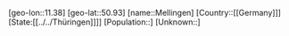 ﻿---
location: [50.93,11.38]
type: City
tags:
- geo/City


SpocWebEntityId: 32398
isDeleted: false
confidential: public

---
[geo-lon::11.38]
[geo-lat::50.93]
[name::Mellingen]
[Country::[[Germany]]]
[State:[[../../Thüringen]]]]
[Population::]
[Unknown::]


